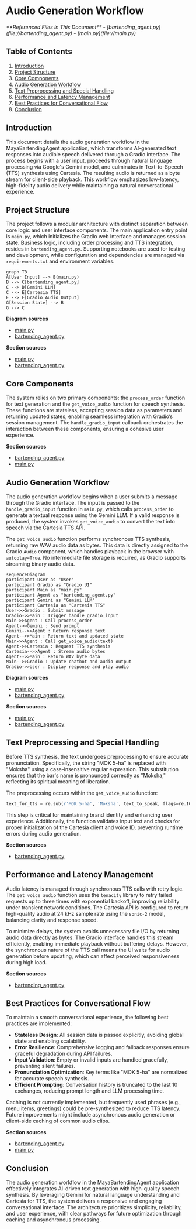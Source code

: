 # Audio Generation Workflow

<cite>
**Referenced Files in This Document**   
- [bartending_agent.py](file://bartending_agent.py)
- [main.py](file://main.py)
</cite>

## Table of Contents
1. [Introduction](#introduction)
2. [Project Structure](#project-structure)
3. [Core Components](#core-components)
4. [Audio Generation Workflow](#audio-generation-workflow)
5. [Text Preprocessing and Special Handling](#text-preprocessing-and-special-handling)
6. [Performance and Latency Management](#performance-and-latency-management)
7. [Best Practices for Conversational Flow](#best-practices-for-conversational-flow)
8. [Conclusion](#conclusion)

## Introduction
This document details the audio generation workflow in the MayaBartendingAgent application, which transforms AI-generated text responses into audible speech delivered through a Gradio interface. The process begins with a user input, proceeds through natural language processing via Google's Gemini model, and culminates in Text-to-Speech (TTS) synthesis using Cartesia. The resulting audio is returned as a byte stream for client-side playback. This workflow emphasizes low-latency, high-fidelity audio delivery while maintaining a natural conversational experience.

## Project Structure
The project follows a modular architecture with distinct separation between core logic and user interface components. The main application entry point is `main.py`, which initializes the Gradio web interface and manages session state. Business logic, including order processing and TTS integration, resides in `bartending_agent.py`. Supporting notebooks are used for testing and development, while configuration and dependencies are managed via `requirements.txt` and environment variables.

```mermaid
graph TB
A[User Input] --> B(main.py)
B --> C[bartending_agent.py]
C --> D[Gemini LLM]
C --> E[Cartesia TTS]
E --> F[Gradio Audio Output]
G[Session State] --> B
G --> C
```

**Diagram sources**
- [main.py](file://main.py#L1-L142)
- [bartending_agent.py](file://bartending_agent.py#L1-L374)

**Section sources**
- [main.py](file://main.py#L1-L142)
- [bartending_agent.py](file://bartending_agent.py#L1-L374)

## Core Components
The system relies on two primary components: the `process_order` function for text generation and the `get_voice_audio` function for speech synthesis. These functions are stateless, accepting session data as parameters and returning updated states, enabling seamless integration with Gradio’s session management. The `handle_gradio_input` callback orchestrates the interaction between these components, ensuring a cohesive user experience.

**Section sources**
- [bartending_agent.py](file://bartending_agent.py#L200-L374)
- [main.py](file://main.py#L30-L80)

## Audio Generation Workflow
The audio generation workflow begins when a user submits a message through the Gradio interface. The input is passed to the `handle_gradio_input` function in `main.py`, which calls `process_order` to generate a textual response using the Gemini LLM. If a valid response is produced, the system invokes `get_voice_audio` to convert the text into speech via the Cartesia TTS API.

The `get_voice_audio` function performs synchronous TTS synthesis, returning raw WAV audio data as bytes. This data is directly assigned to the Gradio `Audio` component, which handles playback in the browser with `autoplay=True`. No intermediate file storage is required, as Gradio supports streaming binary audio data.

```mermaid
sequenceDiagram
participant User as "User"
participant Gradio as "Gradio UI"
participant Main as "main.py"
participant Agent as "bartending_agent.py"
participant Gemini as "Gemini LLM"
participant Cartesia as "Cartesia TTS"
User->>Gradio : Submit message
Gradio->>Main : Trigger handle_gradio_input
Main->>Agent : Call process_order
Agent->>Gemini : Send prompt
Gemini-->>Agent : Return response text
Agent-->>Main : Return text and updated state
Main->>Agent : Call get_voice_audio(text)
Agent->>Cartesia : Request TTS synthesis
Cartesia-->>Agent : Stream audio bytes
Agent-->>Main : Return WAV byte data
Main-->>Gradio : Update chatbot and audio output
Gradio->>User : Display response and play audio
```

**Diagram sources**
- [main.py](file://main.py#L30-L80)
- [bartending_agent.py](file://bartending_agent.py#L319-L372)

**Section sources**
- [main.py](file://main.py#L30-L80)
- [bartending_agent.py](file://bartending_agent.py#L319-L372)

## Text Preprocessing and Special Handling
Before TTS synthesis, the text undergoes preprocessing to ensure accurate pronunciation. Specifically, the string "MOK 5-ha" is replaced with "Moksha" using a case-insensitive regular expression. This substitution ensures that the bar's name is pronounced correctly as "Moksha," reflecting its spiritual meaning of liberation.

The preprocessing occurs within the `get_voice_audio` function:
```python
text_for_tts = re.sub(r'MOK 5-ha', 'Moksha', text_to_speak, flags=re.IGNORECASE)
```
This step is critical for maintaining brand identity and enhancing user experience. Additionally, the function validates input text and checks for proper initialization of the Cartesia client and voice ID, preventing runtime errors during audio generation.

**Section sources**
- [bartending_agent.py](file://bartending_agent.py#L328-L332)

## Performance and Latency Management
Audio latency is managed through synchronous TTS calls with retry logic. The `get_voice_audio` function uses the `tenacity` library to retry failed requests up to three times with exponential backoff, improving reliability under transient network conditions. The Cartesia API is configured to return high-quality audio at 24 kHz sample rate using the `sonic-2` model, balancing clarity and response speed.

To minimize delays, the system avoids unnecessary file I/O by returning audio data directly as bytes. The Gradio interface handles this stream efficiently, enabling immediate playback without buffering delays. However, the synchronous nature of the TTS call means the UI waits for audio generation before updating, which can affect perceived responsiveness during high load.

**Section sources**
- [bartending_agent.py](file://bartending_agent.py#L319-L372)

## Best Practices for Conversational Flow
To maintain a smooth conversational experience, the following best practices are implemented:
- **Stateless Design**: All session data is passed explicitly, avoiding global state and enabling scalability.
- **Error Resilience**: Comprehensive logging and fallback responses ensure graceful degradation during API failures.
- **Input Validation**: Empty or invalid inputs are handled gracefully, preventing silent failures.
- **Pronunciation Optimization**: Key terms like "MOK 5-ha" are normalized for accurate speech synthesis.
- **Efficient Prompting**: Conversation history is truncated to the last 10 exchanges, reducing prompt length and LLM processing time.

Caching is not currently implemented, but frequently used phrases (e.g., menu items, greetings) could be pre-synthesized to reduce TTS latency. Future improvements might include asynchronous audio generation or client-side caching of common audio clips.

**Section sources**
- [bartending_agent.py](file://bartending_agent.py#L200-L372)
- [main.py](file://main.py#L30-L80)

## Conclusion
The audio generation workflow in the MayaBartendingAgent application effectively integrates AI-driven text generation with high-quality speech synthesis. By leveraging Gemini for natural language understanding and Cartesia for TTS, the system delivers a responsive and engaging conversational interface. The architecture prioritizes simplicity, reliability, and user experience, with clear pathways for future optimization through caching and asynchronous processing.